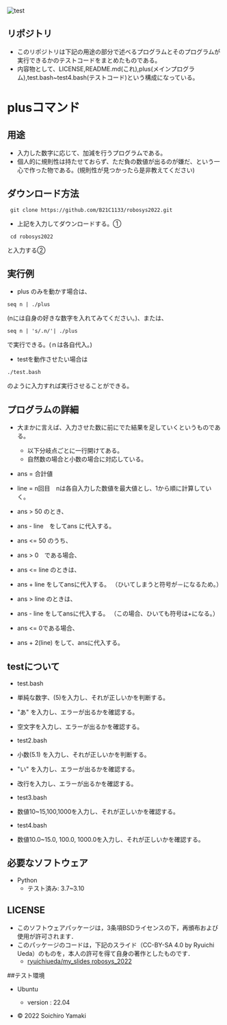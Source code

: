 ![test](https://github.com/B21C1133/robosys/actions/workflows/test.yml/badge.svg)

## リポジトリ
* このリポジトリは下記の用途の部分で述べるプログラムとそのプログラムが実行できるかのテストコードをまとめたものである。
* 内容物として、LICENSE,README.md(これ),plus(メインプログラム),test.bash~test4.bash(テストコード)という構成になっている。

# plusコマンド

## 用途
* 入力した数字に応じて、加減を行うプログラムである。
* 個人的に規則性は持たせておらず、ただ負の数値が出るのが嫌だ、という一心で作った物である。(規則性が見つかったら是非教えてください)
## ダウンロード方法
```
 git clone https://github.com/B21C1133/robosys2022.git
```

* 上記を入力してダウンロードする。①
```
 cd robosys2022 
```
と入力する②

## 実行例
* plus のみを動かす場合は、
``` 
seq n | ./plus
```
(nには自身の好きな数字を入れてみてください。)、または、
```
seq n | 's/.n/'| ./plus 
```
で実行できる。(ｎは各自代入。)
* testを動作させたい場合は 
```
./test.bash
```
のように入力すれば実行させることができる。


## プログラムの詳細
* 大まかに言えば、入力させた数に前にでた結果を足していくというものである。
   * 以下分岐点ごとに一行開けてある。
   * 自然数の場合と小数の場合に対応している。
* ans = 合計値
* line = n回目　nは各自入力した数値を最大値とし、1から順に計算していく。

* ans > 50 のとき、
* ans - line　をしてans に代入する。

* ans <= 50 のうち、

* ans > 0　である場合、

* ans <= line のときは、
* ans + line をしてansに代入する。  （ひいてしまうと符号が－になるため。）

* ans > line のときは、
* ans - line をしてansに代入する。  （この場合、ひいても符号は+になる。）

* ans <= 0である場合、
* ans + 2(line) をして、ansに代入する。　

## testについて

* test.bash
 * 単純な数字、(5)を入力し、それが正しいかを判断する。
 * "あ"	を入力し、エラーが出るかを確認する。
 * 空文字を入力し、エラーが出るかを確認する。

* test2.bash
 * 小数(5.1) を入力し、それが正しいかを判断する。 
 * "い" を入力し、エラーが出るかを確認する。
 * 改行を入力し、エラーが出るかを確認する。

* test3.bash
 * 数値10~15,100,1000を入力し、それが正しいかを確認する。

* test4.bash
 * 数値10.0~15.0, 100.0, 1000.0を入力し、それが正しいかを確認する。

 
## 必要なソフトウェア
* Python
  * テスト済み: 3.7~3.10
## LICENSE
 * このソフトウェアパッケージは，3条項BSDライセンスの下，再頒布および使用が許可されます．
  * このパッケージのコードは，下記のスライド（CC-BY-SA 4.0 by Ryuichi Ueda）のものを，本人の許可を得て自身の著作としたものです．
      * [ryuichiueda/my_slides robosys_2022](https://github.com/ryuichiueda/my_slides/tree/master/robosys_2022)
 
##テスト環境
 * Ubuntu
   * version : 22.04

  * © 2022 Soichiro Yamaki
